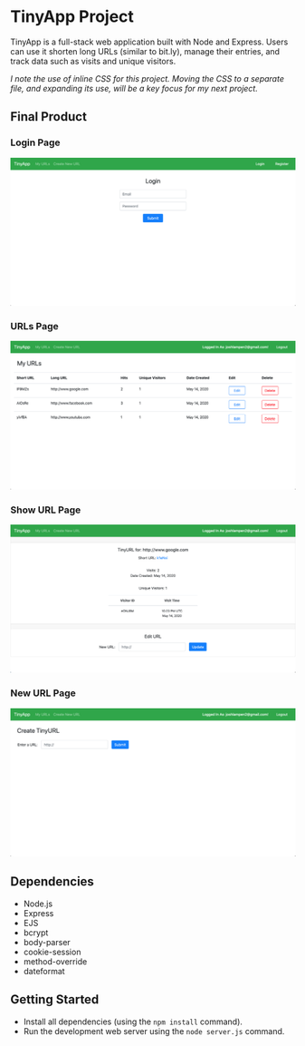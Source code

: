 # TinyApp Project

TinyApp is a full-stack web application built with Node and Express. Users can use it shorten long URLs (similar to bit.ly), manage their entries, and track data such as visits and unique visitors.


*I note the use of inline CSS for this project. Moving the CSS to a separate file, and expanding its use, will be a key focus for my next project.*

## Final Product

### Login Page
!["Login Page"](https://github.com/JoshLampen/tinyapp/blob/master/docs/login-page.png?raw=true)

### URLs Page
!["URLs Page"](https://github.com/JoshLampen/tinyapp/blob/master/docs/urls-page.png?raw=true)

### Show URL Page
!["Show URL Page"](https://github.com/JoshLampen/tinyapp/blob/master/docs/show-url-page.png?raw=true)

### New URL Page
!["New URL Page"](https://github.com/JoshLampen/tinyapp/blob/master/docs/new-url-page.png?raw=true)

## Dependencies

- Node.js
- Express
- EJS
- bcrypt
- body-parser
- cookie-session
- method-override
- dateformat

## Getting Started

- Install all dependencies (using the `npm install` command).
- Run the development web server using the `node server.js` command.